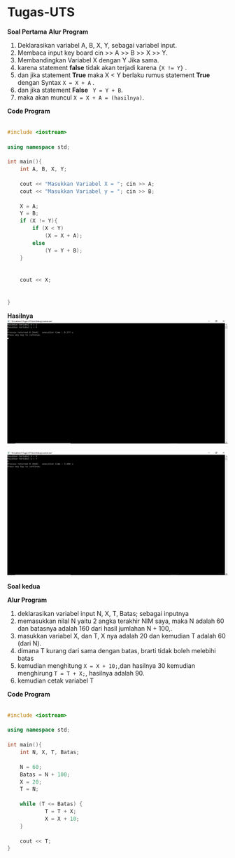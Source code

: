# Tugas-UTS


**Soal Pertama**
**Alur Program**

1. Deklarasikan variabel A, B, X, Y, sebagai variabel input.
2. Membaca input key board cin >> A >> B >> X >> Y.
3. Membandingkan Variabel X dengan Y Jika sama.
4. karena statement **false** tidak akan terjadi karena ``` {X != Y} ``` .
5. dan jika statement **True** maka X < Y berlaku rumus statement **True** dengan Syntax ``` X = X + A ``` .
6. dan jika statement **False** ``` Y = Y + B```.
7. maka akan muncul ``` X = X + A = (hasilnya) ```.

**Code Program**

```c++

#include <iostream>

using namespace std;

int main(){
    int A, B, X, Y;

    cout << "Masukkan Variabel X = "; cin >> A;
    cout << "Masukkan Variabel y = "; cin >> B;

    X = A;
    Y = B;
    if (X != Y){
        if (X < Y)
            (X = X + A);
        else
            (Y = Y + B);
    }


    cout << X;


}

```
**Hasilnya**
![img](https://raw.githubusercontent.com/aldae7/Tugas-UTS/master/ssutsa.png)

![img](https://raw.githubusercontent.com/aldae7/Tugas-UTS/master/ssutsb.png)

**Soal kedua**

**Alur Program**

1. deklarasikan variabel input N, X, T, Batas; sebagai inputnya
2. memasukkan nilal N yaitu 2 angka terakhir NIM saya,  maka N adalah 60 
   dan batasnya adalah 160 dari hasil jumlahan N + 100,.
3. masukkan variabel X, dan T, X nya adalah 20 dan kemudian T adalah 60 (dari N).
4. dimana T kurang dari sama dengan batas, brarti tidak boleh melebihi batas
5. kemudian menghitung ``` X = X + 10; ```,dan hasilnya 30 kemudian menghirung ``` T = T + X; ```, 
   hasilnya adalah 90.
6. kemudian cetak variabel T

**Code Program**

```c++

#include <iostream>

using namespace std;

int main(){
    int N, X, T, Batas;

    N = 60;
    Batas = N + 100;
    X = 20;
    T = N;

    while (T <= Batas) {
            T = T + X;
            X = X + 10;
    }

    cout << T;
}

```